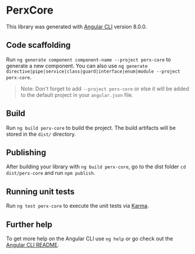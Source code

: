 # PerxCore

This library was generated with [Angular CLI](https://github.com/angular/angular-cli) version 8.0.0.

## Code scaffolding

Run `ng generate component component-name --project perx-core` to generate a new component. You can also use `ng generate directive|pipe|service|class|guard|interface|enum|module --project perx-core`.
> Note: Don't forget to add `--project perx-core` or else it will be added to the default project in your `angular.json` file. 

## Build

Run `ng build perx-core` to build the project. The build artifacts will be stored in the `dist/` directory.

## Publishing

After building your library with `ng build perx-core`, go to the dist folder `cd dist/perx-core` and run `npm publish`.

## Running unit tests

Run `ng test perx-core` to execute the unit tests via [Karma](https://karma-runner.github.io).

## Further help

To get more help on the Angular CLI use `ng help` or go check out the [Angular CLI README](https://github.com/angular/angular-cli/blob/master/README.md).
